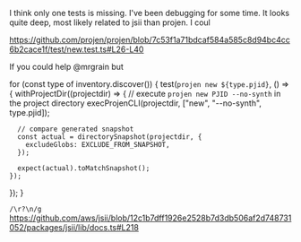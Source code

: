 I think only one tests is missing. I've been debugging for some time. It looks quite deep, most likely related to jsii than projen. I coul

https://github.com/projen/projen/blob/7c53f1a71bdcaf584a585c8d94bc4cc6b2cace1f/test/new.test.ts#L26-L40

If you could help @mrgrain but

for (const type of inventory.discover()) {
  test(`projen new ${type.pjid}`, () => {
    withProjectDir((projectdir) => {
      // execute `projen new PJID --no-synth` in the project directory
      execProjenCLI(projectdir, ["new", "--no-synth", type.pjid]);

      // compare generated snapshot
      const actual = directorySnapshot(projectdir, {
        excludeGlobs: EXCLUDE_FROM_SNAPSHOT,
      });

      expect(actual).toMatchSnapshot();
    });
  });
}


 `/\r?\n/g`
https://github.com/aws/jsii/blob/12c1b7dff1926e2528b7d3db506af2d748731052/packages/jsii/lib/docs.ts#L218